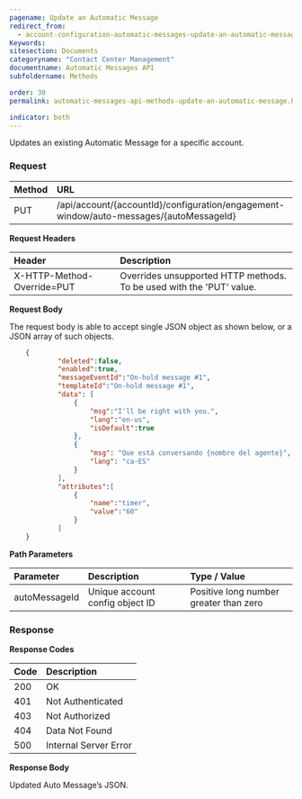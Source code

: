 ```yaml
---
pagename: Update an Automatic Message
redirect_from:
  - account-configuration-automatic-messages-update-an-automatic-message.html
Keywords:
sitesection: Documents
categoryname: "Contact Center Management"
documentname: Automatic Messages API
subfoldername: Methods

order: 30
permalink: automatic-messages-api-methods-update-an-automatic-message.html

indicator: both
---
```


Updates an existing Automatic Message for a specific account.

### Request

| Method | URL |
| :-------- | :----- |
| PUT | /api/account/{accountId}/configuration/engagement-window/auto-messages/{autoMessageId} |

**Request Headers**

| Header | Description |
| :------- | :-------------- |
| X-HTTP-Method-Override=PUT | Overrides unsupported HTTP methods. To be used with the 'PUT’ value. |

**Request Body**

The request body is able to accept single JSON object as shown below, or a JSON array of such objects.

```json
    {
            "deleted":false,
            "enabled":true,
            "messageEventId":"On-hold message #1",
            "templateId":"On-hold message #1",
            "data": [
                {
                    "msg":"I'll be right with you.",
                    "lang":"en-us",
                    "isDefault":true
                },
                {
                    "msg": "Que está conversando {nombre del agente}",
                    "lang": "ca-ES"
                }
            ],
            "attributes":[
                {
                    "name":"timer",
                    "value":"60"
                }
            ]
    }
```

**Path Parameters**

| Parameter | Description | Type / Value |
| :----------- | :------------ | :--------------- |
| autoMessageId | Unique account config object ID  | Positive long number greater than zero |

### Response

**Response Codes**

| Code | Description |
| :----- | :------------- |
| 200 | OK |
| 401 | Not Authenticated |
| 403 | Not Authorized |
| 404 | Data Not Found |
| 500 | Internal Server Error |

**Response Body**

Updated Auto Message’s JSON.
